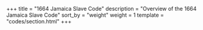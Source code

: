 +++
title = "1664 Jamaica Slave Code"
description = "Overview of the 1664 Jamaica Slave Code"
sort_by = "weight"
weight = 1
template = "codes/section.html"
+++


